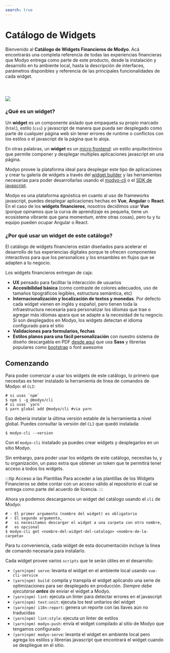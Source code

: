 ```yaml
---
search: true
---
```


# Catálogo de Widgets

Bienvenido al **Catálogo de Widgets Financieros de Modyo**. Acá encontrarás una completa referencia de todas las experiencias financieras que Modyo entrega como parte de este producto, desde la instalación y desarrollo en tu ambiente local, hasta la descripción de interfaces, parámetros disponibles y referencia de las principales funcionalidades de cada widget.

<img src="/assets/img/widgets/widgets.png" style="margin-top: 40px;" />

### ¿Qué es un widget?

Un **widget** es un componente aislado que empaqueta su propio marcado (`html`), estilo (`css`) y javascript de manera que pueda ser desplegado como parte de cualquier página web sin tener errores de runtime o conflictos con los estilos o el javascript de la página que lo aloja.

En otras palabras, un **widget** es un [micro frontend](https://martinfowler.com/articles/micro-frontends.html): un estilo arquitectónico que permite componer y desplegar multiples aplicaciones javascript en una página.

Modyo provee la plataforma ideal para desplegar este tipo de aplicaciones y crear tu galería de widgets a través del [widget builder](https://develop.docs.modyo.com/guides/channels/widgets.html) y las herramientas necesarias para poder desarrollarlas usando el [modyo-cli](https://www.npmjs.com/package/@modyo/cli) o el [SDK de javascript](https://www.npmjs.com/package/@modyo/sdk).

Modyo es una plataforma agnóstica en cuanto al uso de frameworks javascript, puedes desplegar aplicaciones hechas en **Vue**, **Angular** o **React**. En el caso de los **widgets financieros**, nosotros decidimos usar **Vue** (porque opinamos que la curva de aprendizaje es pequeña, tiene un ecosistema vibrante que gana momentum, entre otras cosas), pero tu y tu equipo pueden ocupar Angular o React.

### ¿Por qué usar un widget de este catálogo?

El catálogo de widgets financieros están diseñados para acelerar el desarrollo de tus experiencias digitales porque te ofrecen componentes interactivos para que los personalices y los ensambles en flujos que se adapten a tu negocio.

Los widgets financieros entregan de caja:

- **UX** pensado para facilitar la interacción de usuarios
- **Accesibilidad básica** (como contraste de colores adecuados, uso de tamaños tipográficos legibles, estructura semántica, etc)
- **Internacionalización y localización de textos y monedas**. Por defecto cada widget vienen en inglés y español, pero tienen toda la infraestructura necesaria para personalizar los idiomas que trae o agregar más idiomas apara que se adapte a la necesidad de tu negocio. Si son desplegados en Modyo, los widgets detectan el idioma configurado para el sitio
- **Validaciones para formularios, fechas**
- **Estilos planos para una fácil personalización** con nuestro sistema de diseño descargabla en PDF [desde aquí](/assets/pdf/Widget_Modyo.pdf) que usa **Sass** y librerías populares como [bootstrap](https://getbootstrap.com/) o font awesome

## Comenzando

Para poder comenzar a usar los widgets de este catálogo, lo primero que necesitas es tener instalado la herramienta de línea de comandos de Modyo: el `CLI`:

```
# si usas `npm`
$ npm i -g @modyo/cli
# si usas `yarn`
$ yarn global add @modyo/cli #via yarn
```

Eso debería instalar la última versión estable de la herramienta a nivel global. Puedes consultar la versión del `CLI` que quedó instalada:

```
$ modyo-cli --version
```

Con el `modyo-cli` instalado ya puedes crear widgets y desplegarlos en un sitio Modyo.

Sin embargo, para poder usar los widgets de este catálogo, necesitas tu, y tu organización, un paso extra que obtener un token que te permitirá tener acceso a todos los widgets.

:::tip Acceso a las Plantillas
Para acceder a las plantillas de los Widgets Financieros se debe contar con un acceso válido al repositorio el cual se entrega como parte del acuerdo de licencia.
:::

Ahora ya podemos descargarnos un widget del catálogo usando el `cli` de Modyo:

```
# - El primer argumento (nombre del widget) es obligatorio
# - El segundo argumento,
# 	si necesitamos descargar el widget a una carpeta con otro nombre,
# 	es opcional
$ modyo-cli get <nombre-del-widget-del-catalogo> <nombre-de-la-carpeta>
```

Para tu conveniencia, cada widget de esta documentación incluye la línea de comando necesaria para instalarlo.

Cada widget provee varios `scripts` que te serán útiles en el desarrollo:

- `(yarn|npm) serve`: levanta el widget en el ambiente local usando `vue-cli-service`
- `(yarn|npm) build`: compila y transpila el widget aplicando una serie de optimizaciones para ser desplegado en producción. _Siempre debe ejecutarse **antes**_ de enviar el widget a Modyo.
- `(yarn|npm) lint`: ejecuta un linter para detectar errores en el javascript
- `(yarn|npm) test:unit`: ejecuta los test unitarios del widget
- `(yarn|npm) i18n:report`: genera un reporte con las llaves aún no traducidas
- `(yarn|npm) lint:style`: ejecuta un linter de estilos
- `(yarn|npm) modyo-push`: envía el widget compilado al sitio de Modyo que tengamos configurado
- `(yarn|npm) modyo-serve`: levanta el widget en ambiente local pero agrega los estilos y librerías javascript que encontrará el widget cuando se despliegue en el sitio.
